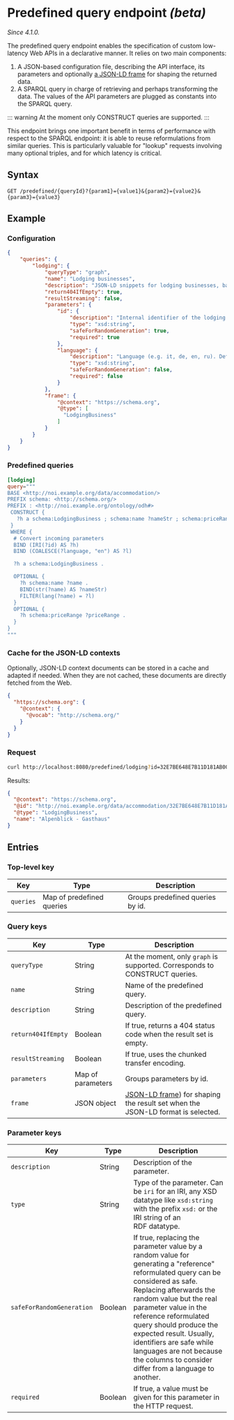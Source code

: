 # Predefined query endpoint *(beta)*
*Since 4.1.0.*

The predefined query endpoint enables the specification of custom low-latency Web APIs in a declarative manner.
It relies on two main components:
 1. A JSON-based configuration file, describing the API interface, its parameters and optionally [a JSON-LD frame](https://w3c.github.io/json-ld-framing/) for shaping the returned data.
 2. A SPARQL query in charge of retrieving and perhaps transforming the data. The values of the API parameters are plugged as constants into the SPARQL query.

 ::: warning
At the moment only CONSTRUCT queries are supported.
:::

This endpoint brings one important benefit in terms of performance with respect to the SPARQL endpoint: it is able to reuse reformulations from similar queries. This is particularly valuable for "lookup" requests involving many optional triples, and for which latency is critical.

## Syntax

```http
GET /predefined/{queryId}?{param1}={value1}&{param2}={value2}&{param3}={value3}
```


## Example

### Configuration
```json
{
    "queries": {
        "lodging": {
            "queryType": "graph",
            "name": "Lodging businesses",
            "description": "JSON-LD snippets for lodging businesses, based on schema.org.",
            "return404IfEmpty": true,
            "resultStreaming": false,
            "parameters": {
                "id": {
                    "description": "Internal identifier of the lodging business",
                    "type": "xsd:string",
                    "safeForRandomGeneration": true,
                    "required": true
                },
                "language": {
                    "description": "Language (e.g. it, de, en, ru). Default: en",
                    "type": "xsd:string",
                    "safeForRandomGeneration": false,
                    "required": false
                }
            },
            "frame": {
                "@context": "https://schema.org",
                "@type": [
                  "LodgingBusiness"
                ]
            }
        }
    }
}
```

### Predefined queries

```toml
[lodging]
query="""
BASE <http://noi.example.org/data/accommodation/>
PREFIX schema: <http://schema.org/>
PREFIX : <http://noi.example.org/ontology/odh#>
 CONSTRUCT {
   ?h a schema:LodgingBusiness ; schema:name ?nameStr ; schema:priceRange ?priceRange .
 }
 WHERE {
  # Convert incoming parameters
  BIND (IRI(?id) AS ?h)
  BIND (COALESCE(?language, "en") AS ?l)

  ?h a schema:LodgingBusiness .

  OPTIONAL { 
    ?h schema:name ?name .
    BIND(str(?name) AS ?nameStr)
    FILTER(lang(?name) = ?l)
  }
  OPTIONAL {
    ?h schema:priceRange ?priceRange .
  }
}
"""
```

### Cache for the JSON-LD contexts

Optionally, JSON-LD context documents can be stored in a cache and adapted if needed.
When they are not cached, these documents are directly fetched from the Web.

```json
{
  "https://schema.org": {
    "@context": {
      "@vocab": "http://schema.org/"
    }
  }
}
```

### Request

```sh
curl http://localhost:8080/predefined/lodging?id=32E7BE648E7B11D181AB006097B896BA&language=de
```
Results: 
```json
{
  "@context": "https://schema.org",
  "@id": "http://noi.example.org/data/accommodation/32E7BE648E7B11D181AB006097B896BA",
  "@type": "LodgingBusiness",
  "name": "Alpenblick - Gasthaus"
}
```

## Entries

### Top-level key
| Key                | Type      | Description                                     |
| ------------------ | --------- | ---------------------------------------------   |
| `queries`          | Map of predefined queries | Groups predefined queries by id. |

### Query keys

| Key                | Type      | Description                                     |
| ------------------ | --------- | ---------------------------------------------   |
| `queryType`        | String    | At the moment, only `graph` is supported. Corresponds to CONSTRUCT queries. |
| `name`             | String    | Name of the predefined query. |
| `description`      | String    | Description of the predefined query. |
| `return404IfEmpty` | Boolean   | If true, returns a 404 status code when the result set is empty. |
| `resultStreaming`  | Boolean   | If true, uses the chunked transfer encoding. |
| `parameters`       | Map of parameters | Groups parameters by id. |
| `frame`            | JSON object | [JSON-LD frame](https://w3c.github.io/json-ld-framing/)) for shaping the result set when the JSON-LD format is selected. |


### Parameter keys

| Key                | Type      | Description                                     |
| ------------------ | --------- | ---------------------------------------------   |
| `description`      | String    | Description of the parameter.                   |
| `type`             | String    | Type of the parameter. Can be `iri` for an IRI, any XSD datatype like `xsd:string` with the prefix `xsd:` or the IRI string of an RDF datatype. |
| `safeForRandomGeneration` | Boolean | If true, replacing the parameter value by a random value for generating a "reference" reformulated query can be considered as safe. Replacing afterwards the random value but the real parameter value in the reference reformulated query should produce the expected result. Usually, identifiers are safe while languages are not because the columns to consider differ from a language to another.  |
| `required`         | Boolean | If true, a value must be given for this parameter in the HTTP request. |